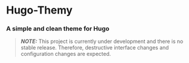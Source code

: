 # Hugo-Themy

### A simple and clean theme for Hugo

> **_NOTE:_**  This project is currently under development and there is no stable release. Therefore, destructive interface changes and configuration changes are expected.
